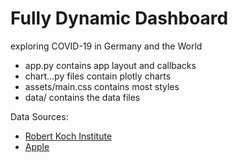 # Fully Dynamic Dashboard
exploring COVID-19 in Germany and the World

* app.py contains app layout and callbacks
* chart...py files contain plotly charts 
* assets/main.css contains most styles
* data/ contains the data files

Data Sources:
* <a href='https://www.rki.de/'>Robert Koch Institute</a><br>
* <a href='https://www.apple.com/covid19/mobility'>Apple</a><br>
